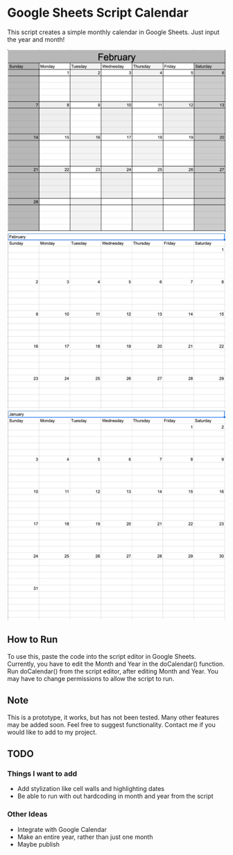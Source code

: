 # Google Sheets Script Calendar
This script creates a simple monthly calendar in Google Sheets. Just input the year and month!

![When formatted, it looks nice! -- Febuary 2021](https://raw.githubusercontent.com/imposterFish/googleSheetsScriptCalendar/main/images/formatted_Feb_2021.png)  
![Includes Leap Year Functionality -- Febuary 2020](https://raw.githubusercontent.com/imposterFish/googleSheetsScriptCalendar/main/images/Feb_2020.png)  
![January 2021](https://raw.githubusercontent.com/imposterFish/googleSheetsScriptCalendar/main/images/Jan_2021.png)  

## How to Run
To use this, paste the code into the script editor in Google Sheets. Currently, you have to edit the Month and Year in the doCalendar() function. Run doCalendar() from the script editor, after editing Month and Year. You may have to change permissions to allow the script to run.

## Note
This is a prototype, it works, but has not been tested. Many other features may be added soon. Feel free to suggest functionality. Contact me if you would like to add to my project.

## TODO
### Things I want to add
- Add stylization like cell walls and highlighting dates
- Be able to run with out hardcoding in month and year from the script
### Other Ideas
- Integrate with Google Calendar
- Make an entire year, rather than just one month
- Maybe publish
